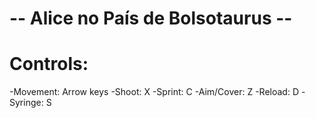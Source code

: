 # -- Alice no País de Bolsotaurus --

# Controls:

-Movement: Arrow keys
-Shoot: X
-Sprint: C
-Aim/Cover: Z
-Reload: D
-Syringe: S

